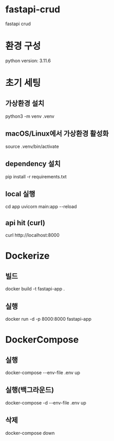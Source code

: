 # fastapi-crud
fastapi crud
# 환경 구성
python version: 3.11.6

# 초기 세팅 

## 가상환경 설치
python3 -m venv .venv

## macOS/Linux에서 가상환경 활성화
source .venv/bin/activate

## dependency 설치
pip install -r requirements.txt

## local 실행
cd app
uvicorn main:app --reload

## api hit (curl)
curl http://localhost:8000

# Dockerize

## 빌드
docker build -t fastapi-app .

## 실행
docker run -d -p 8000:8000 fastapi-app

# DockerCompose

## 실행
docker-compose --env-file .env up

## 실행(백그라운드)
docker-compose -d --env-file .env up

## 삭제
docker-compose down